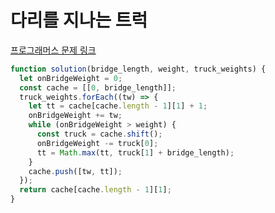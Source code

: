 # 다리를 지나는 트럭

[프로그래머스 문제 링크](https://programmers.co.kr/learn/courses/30/lessons/42583)

```javascript
function solution(bridge_length, weight, truck_weights) {
  let onBridgeWeight = 0;
  const cache = [[0, bridge_length]];
  truck_weights.forEach((tw) => {
    let tt = cache[cache.length - 1][1] + 1;
    onBridgeWeight += tw;
    while (onBridgeWeight > weight) {
      const truck = cache.shift();
      onBridgeWeight -= truck[0];
      tt = Math.max(tt, truck[1] + bridge_length);
    }
    cache.push([tw, tt]);
  });
  return cache[cache.length - 1][1];
}
```
